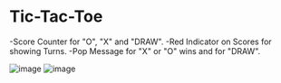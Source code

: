 # Tic-Tac-Toe
-Score Counter for "O", "X" and "DRAW".
-Red Indicator on Scores for showing Turns.
-Pop Message for "X" or "O" wins and for "DRAW". 

![image](https://github.com/Moat6/Tic-Tac-Toe/assets/113278199/01fa4c3a-f872-49cc-9180-97fa74b36a9a)
![image](https://github.com/Moat6/Tic-Tac-Toe/assets/113278199/3e96b3fd-67cf-472a-a7ce-aabb6574c85b)

